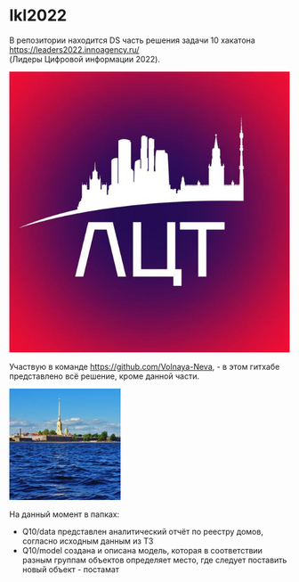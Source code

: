 # lkl2022
В репозитории находится DS часть решения задачи 10 хакатона https://leaders2022.innoagency.ru/  
(Лидеры Цифровой информации 2022).  

![alt text](https://github.com/dizel0110/lkl2022/blob/main/logo/lkl2022.jpg?raw=true)

Участвую в команде https://github.com/Volnaya-Neva, - в этом гитхабе представлено всё решение, кроме данной части.

![alt text](https://github.com/dizel0110/lkl2022/blob/main/logo/Volnaya-Neva.jpg?raw=true)

На данный момент в папках:  
- Q10/data представлен аналитический отчёт по реестру домов, согласно исходным данным из ТЗ  
- Q10/model создана и описана модель, которая в соответствии разным группам объектов определяет место, где следует поставить новый объект - постамат  
